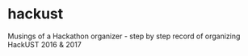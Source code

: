 # hackust
Musings of a Hackathon organizer - step by step record of organizing HackUST 2016 &amp; 2017
